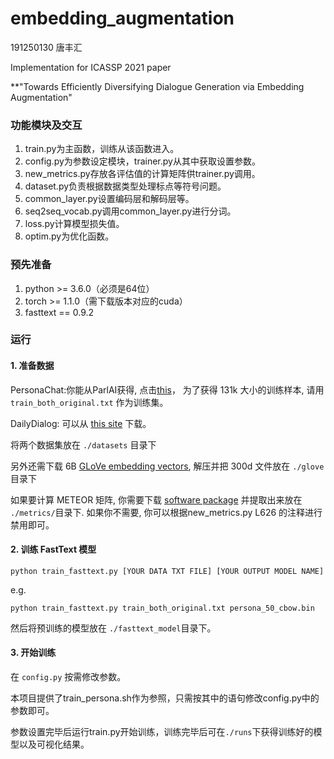 # embedding_augmentation

191250130 唐丰汇

Implementation for ICASSP 2021 paper 

**"Towards Efficiently Diversifying Dialogue Generation via Embedding Augmentation"

### 功能模块及交互

1. train.py为主函数，训练从该函数进入。
2. config.py为参数设定模块，trainer.py从其中获取设置参数。
3. new_metrics.py存放各评估值的计算矩阵供trainer.py调用。
4. dataset.py负责根据数据类型处理标点等符号问题。
5. common_layer.py设置编码层和解码层等。
6. seq2seq_vocab.py调用common_layer.py进行分词。
7. loss.py计算模型损失值。
8. optim.py为优化函数。

### 预先准备

1. python >= 3.6.0（必须是64位）
2. torch >= 1.1.0（需下载版本对应的cuda）
3. fasttext == 0.9.2

### 运行

#### 1. 准备数据

PersonaChat:你能从ParlAI获得, 点击[this](https://github.com/facebookresearch/ParlAI/tree/personachat/projects/personachat)，
为了获得 131k 大小的训练样本, 请用 `train_both_original.txt` 作为训练集。

DailyDialog: 可以从 [this site](http://yanran.li/dailydialog) 下载。

将两个数据集放在 `./datasets` 目录下

另外还需下载 6B [GLoVe embedding vectors](http://nlp.stanford.edu/data/glove.6B.zip), 解压并把 300d 文件放在 `./glove `目录下

如果要计算 METEOR 矩阵, 你需要下载 [software package](https://www.cs.cmu.edu/~alavie/METEOR/) 并提取出来放在 `./metrics/`目录下. 如果你不需要, 你可以根据new_metrics.py L626 的注释进行禁用即可。

#### 2. 训练 FastText 模型

`python train_fasttext.py [YOUR DATA TXT FILE] [YOUR OUTPUT MODEL NAME]`

e.g.

`python train_fasttext.py train_both_original.txt persona_50_cbow.bin`

然后将预训练的模型放在 `./fasttext_model`目录下。

#### 3. 开始训练

在 `config.py` 按需修改参数。

本项目提供了train_persona.sh作为参照，只需按其中的语句修改config.py中的参数即可。

参数设置完毕后运行train.py开始训练，训练完毕后可在`./runs`下获得训练好的模型以及可视化结果。

